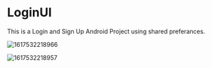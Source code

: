 # LoginUI
This is a Login and Sign Up Android Project using shared preferances.

![1617532218966](https://user-images.githubusercontent.com/37534587/113505929-60005b80-955f-11eb-929e-96da710f0bf6.jpg)

![1617532218957](https://user-images.githubusercontent.com/37534587/113505931-6262b580-955f-11eb-999b-55ace5c1da65.jpg)

